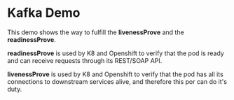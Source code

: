 # Kafka Demo

This demo shows the way to fulfill the **livenessProve** and the **readinessProve**.

**readinessProve** is used by K8 and Openshift to verify that the pod is ready and can receive requests through its REST/SOAP API.

**livenessProve** is used by K8 and Openshift to verify that the pod has all its connections to downstream services alive, and therefore this por can do it's duty.

